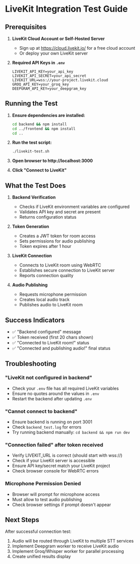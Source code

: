 # LiveKit Integration Test Guide

## Prerequisites

1. **LiveKit Cloud Account or Self-Hosted Server**
   - Sign up at https://cloud.livekit.io/ for a free cloud account
   - Or deploy your own LiveKit server

2. **Required API Keys in `.env`**
   ```
   LIVEKIT_API_KEY=your_api_key
   LIVEKIT_API_SECRET=your_api_secret
   LIVEKIT_URL=wss://your-project.livekit.cloud
   GROQ_API_KEY=your_groq_key
   DEEPGRAM_API_KEY=your_deepgram_key
   ```

## Running the Test

1. **Ensure dependencies are installed:**
   ```bash
   cd backend && npm install
   cd ../frontend && npm install
   cd ..
   ```

2. **Run the test script:**
   ```bash
   ./livekit-test.sh
   ```

3. **Open browser to http://localhost:3000**

4. **Click "Connect to LiveKit"**

## What the Test Does

1. **Backend Verification**
   - Checks if LiveKit environment variables are configured
   - Validates API key and secret are present
   - Returns configuration status

2. **Token Generation**
   - Creates a JWT token for room access
   - Sets permissions for audio publishing
   - Token expires after 1 hour

3. **LiveKit Connection**
   - Connects to LiveKit room using WebRTC
   - Establishes secure connection to LiveKit server
   - Reports connection quality

4. **Audio Publishing**
   - Requests microphone permission
   - Creates local audio track
   - Publishes audio to LiveKit room

## Success Indicators

- ✅ "Backend configured" message
- ✅ Token received (first 20 chars shown)
- ✅ "Connected to LiveKit room!" status
- ✅ "Connected and publishing audio!" final status

## Troubleshooting

### "LiveKit not configured in backend"
- Check your `.env` file has all required LiveKit variables
- Ensure no quotes around the values in `.env`
- Restart the backend after updating `.env`

### "Cannot connect to backend"
- Ensure backend is running on port 3001
- Check `backend_test.log` for errors
- Try running backend manually: `cd backend && npm run dev`

### "Connection failed" after token received
- Verify LIVEKIT_URL is correct (should start with wss://)
- Check if your LiveKit server is accessible
- Ensure API key/secret match your LiveKit project
- Check browser console for WebRTC errors

### Microphone Permission Denied
- Browser will prompt for microphone access
- Must allow to test audio publishing
- Check browser settings if prompt doesn't appear

## Next Steps

After successful connection test:
1. Audio will be routed through LiveKit to multiple STT services
2. Implement Deepgram worker to receive LiveKit audio
3. Implement Groq/Whisper worker for parallel processing
4. Create unified results display